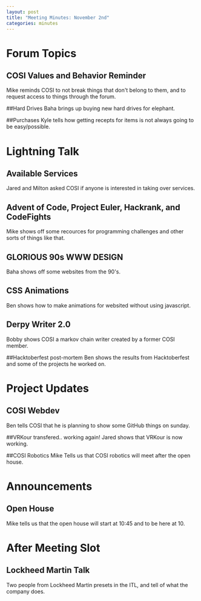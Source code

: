 ```yaml
---
layout: post
title: "Meeting Minutes: November 2nd"
categories: minutes
---
```


# Forum Topics

## COSI Values and Behavior Reminder
Mike reminds COSI to not break things that don't belong to them, and to request access to things through the forum.

##Hard Drives
Baha brings up buying new hard drives for elephant.

##Purchases
Kyle tells how getting recepts for items is not always going to be easy/possible.

# Lightning Talk

## Available Services
Jared and Milton asked COSI if anyone is interested in taking over services.

## Advent of Code, Project Euler, Hackrank, and CodeFights
Mike shows off some recources for programming challenges and other sorts of things like that.

## GLORIOUS 90s WWW DESIGN
Baha shows off some websites from the 90's.

## CSS Animations
Ben shows how to make animations for websited without using javascript.

## Derpy Writer 2.0
Bobby shows COSI a markov chain writer created by a former COSI member. 

##Hacktoberfest post-mortem
Ben shows the results from Hacktoberfest and some of the projects he worked on.

# Project Updates

## COSI Webdev
Ben tells COSI that he is planning to show some GitHub things on sunday.

##VRKour transfered.. working again!
Jared shows that VRKour is now working.

##COSI Robotics
Mike Tells us that COSI robotics will meet after the open house.

# Announcements

## Open House
Mike tells us that the open house will start at 10:45 and to be here at 10.

# After Meeting Slot

## Lockheed Martin Talk
Two people from Lockheed Martin presets in the ITL, and tell of what the company does.
